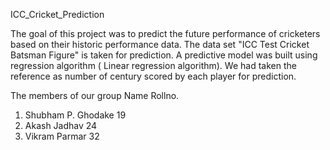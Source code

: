 
ICC_Cricket_Prediction

The goal of this project was to predict the future performance of cricketers based on their historic performance data.
The data set "ICC Test Cricket Batsman Figure" is taken for prediction.
A predictive model was built using regression algorithm ( Linear regression algorithm). We had taken the reference as number of century scored by each player for prediction.  

The members of our group
Name						          Rollno.
1) Shubham P. Ghodake				19
2) Akash Jadhav				    	24
3) Vikram Parmar					  32
